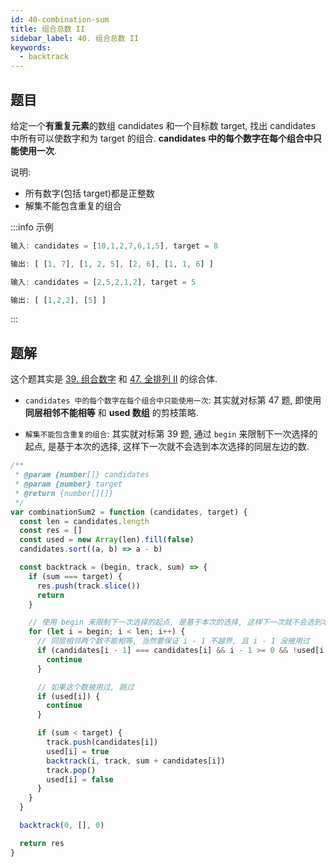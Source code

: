 ```yaml
---
id: 40-combination-sum
title: 组合总数 II
sidebar_label: 40. 组合总数 II
keywords:
  - backtrack
---
```


## 题目

给定一个**有重复元素**的数组 candidates 和一个目标数 target, 找出 candidates 中所有可以使数字和为 target 的组合. **candidates 中的每个数字在每个组合中只能使用一次**.

说明:

- 所有数字(包括 target)都是正整数
- 解集不能包含重复的组合

:::info 示例

```ts
输入: candidates = [10,1,2,7,6,1,5], target = 8

输出: [ [1, 7], [1, 2, 5], [2, 6], [1, 1, 6] ]
```

```ts
输入: candidates = [2,5,2,1,2], target = 5

输出: [ [1,2,2], [5] ]
```

:::

## 题解

这个题其实是 [39. 组合数字](/leetcode/medium/39-combination-sum) 和 [47. 全排列 II](/leetcode/medium/47-permute) 的综合体.

- `candidates 中的每个数字在每个组合中只能使用一次`: 其实就对标第 47 题, 即使用 **同层相邻不能相等** 和 **used 数组** 的剪枝策略.

- `解集不能包含重复的组合`: 其实就对标第 39 题, 通过 `begin` 来限制下一次选择的起点, 是基于本次的选择, 这样下一次就不会选到本次选择的同层左边的数.

```js
/**
 * @param {number[]} candidates
 * @param {number} target
 * @return {number[][]}
 */
var combinationSum2 = function (candidates, target) {
  const len = candidates.length
  const res = []
  const used = new Array(len).fill(false)
  candidates.sort((a, b) => a - b)

  const backtrack = (begin, track, sum) => {
    if (sum === target) {
      res.push(track.slice())
      return
    }

    // 使用 begin 来限制下一次选择的起点, 是基于本次的选择, 这样下一次就不会选到本次选择的同层左边的数.
    for (let i = begin; i < len; i++) {
      // 同层相邻两个数不能相等, 当然要保证 i - 1 不越界, 且 i - 1 没被用过
      if (candidates[i - 1] === candidates[i] && i - 1 >= 0 && !used[i - 1]) {
        continue
      }

      // 如果这个数被用过, 跳过
      if (used[i]) {
        continue
      }

      if (sum < target) {
        track.push(candidates[i])
        used[i] = true
        backtrack(i, track, sum + candidates[i])
        track.pop()
        used[i] = false
      }
    }
  }

  backtrack(0, [], 0)

  return res
}
```

